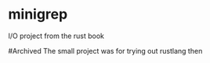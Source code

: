 # minigrep
I/O project from the rust book

#Archived
The small project was for trying out rustlang then
